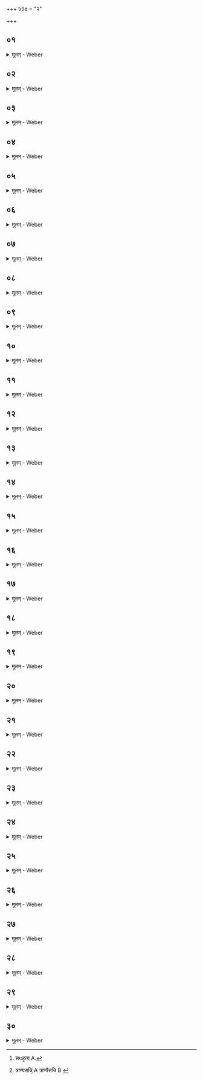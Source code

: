 +++
title = "२"

+++


##  ०१
<details><summary>मूलम् - Weber</summary>

यदा प्रा᳘ह सं᳘ज्ञप्तः पशुरिति॥  
अ᳘थाध्वर्यु᳘राह ने᳘ष्टः प᳘त्नीमुदा᳘नये᳘त्युदा᳘नयति ने᳘ष्टा प᳘त्नीम् पान्ने᳘जनम् बि᳘भ्रतीम्॥
</details>

##  ०२
<details><summary>मूलम् - Weber</summary>

तां᳘ वाचयति॥  
न᳘मस्त आताने᳘ति यज्ञो वा᳘ आतानो᳘ यज्ञᳫं हि᳘ तन्व᳘ते ते᳘न यज्ञ᳘ आतानो᳘ जघनार्धो वा᳘ एष᳘ यज्ञ᳘स्य यत्प᳘त्नी ता᳘मेतत्प्रा᳘चीं यज्ञ᳘म् प्रसादयिष्य᳘न्भवति त᳘स्मा एॗवैत᳘द्यज्ञा᳘य नि᳘ह्नुते त᳘थो हैनामेष᳘ यज्ञो न᳘ हिनस्ति त᳘स्मादाह न᳘मस्त आताने᳘ति॥
</details>

##  ०३
<details><summary>मूलम् - Weber</summary>

अनर्वा प्रेही᳘ति॥  
असपत्ने᳘न प्रेही᳘त्येॗवैत᳘दाह घृत᳘स्य कुल्या उ᳘प ऋत᳘स्य प᳘थ्या अन्वि᳘ति साधूपे᳘त्येॗवैत᳘दाह दे᳘वीरापः शुद्धा᳘ वोढ्वᳫं सु᳘परिविष्टा देवे᳘षु सु᳘परिविष्टा वय᳘म् परिवेष्टा᳘रो भूयास्मे᳘त्यप᳘ एॗवैत᳘त्पावयति॥
</details>

##  ०४
<details><summary>मूलम् - Weber</summary>

अ᳘थ पशोः᳘ प्राणा᳘नद्भिः पत्न्यु᳘पस्पृशति॥  
तद्य᳘दद्भिः᳘ प्राणा᳘नुपस्पृश᳘ति जीवं वै᳘ देवा᳘नाᳫं हवि᳘रमृ᳘तममृ᳘तानाम᳘थैत᳘त्पशुं᳘ घ्नन्ति य᳘त्संज्ञप᳘यन्ति य᳘द्विशा᳘सत्या᳘पो वै᳘ प्राणास्त᳘दस्मिन्नेता᳘न्प्राणा᳘न्दधाति त᳘थैत᳘ज्जीव᳘मेव᳘ देवा᳘नाᳫं हविर्भ᳘वत्यमृ᳘तममृ᳘तानाम्॥
</details>

##  ०५
<details><summary>मूलम् - Weber</summary>

अ᳘थ यत्प᳘त्न्युपस्पृश᳘ति॥  
यो᳘षा वै प᳘त्नी यो᳘षायै वा᳘ इमाः᳘ प्रजाः प्र᳘जायन्ते त᳘देनमेत᳘स्यै यो᳘षायै प्र᳘जनयति त᳘स्मात्पत्न्यु᳘पस्पृशति॥
</details>

##  ०६
<details><summary>मूलम् - Weber</summary>

सो᳘पस्पृशति॥  
वा᳘चं ते शुन्धामी᳘ति मु᳘खम् प्राणं᳘ ते शुन्धामी᳘ति ना᳘सिके च᳘क्षुस्ते शुन्धामीत्य᳘क्ष्यौ श्रो᳘त्रं ते शुन्धामी᳘ति क᳘र्णौ ना᳘भिं ते शुन्धामी᳘तिॗ यो ऽयम᳘निरुक्तः प्राणो मे᳘ढ्रं ते शुन्धामी᳘ति वा पायुं᳘ ते शुन्धामी᳘तिॗ यो ऽय᳘म् पश्चा᳘त्प्राणस्त᳘त्प्राणा᳘न्दधाति तत्स᳘मीरयत्य᳘थ संहृ᳘त्य [^wbr_1] पद᳘श्चरि᳘त्रांस्ते शुन्धामी᳘ति पद्भिर्वै प्र᳘तितिष्ठति प्र᳘तिष्ठित्या एव त᳘देनम् प्र᳘तिष्ठापयति॥  

[^wbr_1]: सᳫह᳘त्य A.
</details>

##  ०७
<details><summary>मूलम् - Weber</summary>

अ᳘थ या आ᳘पः परिशिष्य᳘न्ते॥  
अर्धा᳘ वा या᳘वत्यो वा ता᳘भिरेनं य᳘जमानश्च शीर्षतो ऽग्रे᳘ ऽनुषिञ्चतस्त᳘त्प्राणां᳘श्चैवास्मिंस्तत्तौ᳘ धत्तस्त᳘च्चैनम᳘तः स᳘मीरयतः॥
</details>

##  ०८
<details><summary>मूलम् - Weber</summary>

तद्य᳘त्क्रूरीकुर्व᳘न्ति॥  
य᳘दास्थापयन्ति शा᳘न्तिरा᳘पस्त᳘दद्भिः शा᳘न्त्या शमयतस्त᳘दद्भिः सं᳘धत्तः॥
</details>

##  ०९
<details><summary>मूलम् - Weber</summary>

ताव᳘नुषिञ्चतः॥  
म᳘नस्त आ᳘प्यायतां वा᳘क्त आ᳘प्यायताम् प्रा᳘णस्त आ᳘प्यायतां च᳘क्षुस्त आ᳘प्यायतां श्रो᳘त्रं त आ᳘प्यायतामि᳘ति त᳘त्प्राणा᳘न्धत्तस्तत्स᳘मीरयतो य᳘त्ते क्रू᳘रं यदा᳘स्थितं त᳘त्त आ᳘प्यायतां नि᳘ष्ट्यायतामि᳘ति॥
</details>

##  १०
<details><summary>मूलम् - Weber</summary>

तद्य᳘त्क्रूरीकुर्व᳘न्ति॥  
य᳘दास्थाप᳘यन्ति शा᳘न्तिरा᳘पस्त᳘दद्भिः शा᳘न्त्या शमयतस्त᳘दद्भिः सं᳘धत्तस्त᳘त्ते शुध्यत्वि᳘ति तन्मे᳘ध्यं कुरुतः शस᳘होभ्य इ᳘ति जघ᳘नेन पशुं नि᳘नयतः॥
</details>

##  ११
<details><summary>मूलम् - Weber</summary>

तद्य᳘त्क्रूरीकुर्व᳘न्ति॥  
य᳘दास्थाप᳘यन्ति ने᳘दतदन्व᳘शान्तान्यहोरात्राण्य᳘सन्नि᳘ति [^wbr_2] त᳘स्माछम᳘होभ्य इ᳘ति जघ᳘नेन पशुं नि᳘नयतः॥  

[^wbr_2]: त्राण्यसन्नि᳘ A त्राण्यैसन्नि B.
</details>

##  १२
<details><summary>मूलम् - Weber</summary>

अ᳘थोत्तान᳘म् पशुम् प᳘र्यस्यन्ति॥  
स तृ᳘णमन्त᳘र्दधात्योषधे त्रा᳘यस्वे᳘ति व᳘ज्रो वा᳘ असिस्त᳘थो हैनमेष वज्रो ऽसिर्न᳘ हिनस्त्य᳘थासि᳘नाभिनि᳘दधाति स्व᳘धितेॗ मैनᳫं हिंसीरि᳘ति व᳘ज्रो वा᳘ असिस्त᳘थो हैनमेष व᳘ज्रो ऽसिर्न᳘ हिनस्ति॥
</details>

##  १३
<details><summary>मूलम् - Weber</summary>

सा या प्र᳘ज्ञाता᳘श्रिः॥  
त᳘याभिनि᳘दधाति सा हि य᳘जुष्कृता मे᳘ध्या तद्यद᳘ग्रं तृ᳘णस्य त᳘त्सव्ये᳘ प्राणौ᳘ कुरुते᳘ ऽथ यद्बु᳘ध्नं त᳘द्दक्षिणेना᳘दत्ते॥
</details>

##  १४
<details><summary>मूलम् - Weber</summary>

स य᳘त्राछ्य᳘ति॥  
य᳘त एतल्लो᳘हितमुत्प᳘तति त᳘दुभय᳘तो ऽनक्ति र᳘क्षसाम् भा᳘गो ऽसी᳘ति र᳘क्षसाॗᳫंॗ ह्येष᳘ भागो यद᳘सृक्॥
</details>

##  १५
<details><summary>मूलम् - Weber</summary>

त᳘दुपा᳘स्याभि᳘तिष्ठति॥  
इद᳘महं र᳘क्षो ऽभि᳘तिष्ठामीद᳘महं रक्षो᳘ ऽवबाध इद᳘महं र᳘क्षो ऽधमं त᳘मो नयामी᳘ति त᳘द्यज्ञे᳘नैॗवैत᳘न्नाष्ट्रा र᳘क्षांस्य᳘वबाधते तद्य᳘दमूल᳘मुभय᳘तः प᳘रिछिन्नम् भ᳘वत्यमूलं वा᳘ इद᳘मुभय᳘तः प᳘रिछिन्नं र᳘क्षो ऽन्त᳘रिक्षम᳘नुचरति य᳘थायम् पु᳘रुषो ऽमूल᳘ उभय᳘तः प᳘रिछिन्नो ऽन्त᳘रिक्षमनुच᳘रति त᳘स्मादमूलमुभय᳘तः प᳘रिछिन्नम् भवति॥
</details>

##  १६
<details><summary>मूलम् - Weber</summary>

अ᳘थ वपामु᳘त्खिदन्ति॥  
त᳘या वपाश्र᳘पण्यौ प्रो᳘र्णौति घृते᳘न द्यावापृथिवी प्रो᳘र्णुवाथामि᳘ति त᳘दिमे द्या᳘वापृथिवी᳘ ऊर्जा र᳘सेन भाज᳘यत्यन᳘योरू᳘र्जं र᳘सं दधाति ते र᳘सवत्या उपजीवनी᳘ये इमाः᳘ प्रजा उ᳘पजीवन्ति॥
</details>

##  १७
<details><summary>मूलम् - Weber</summary>

कार्ष्मर्यम᳘य्यौ वपाश्र᳘पण्यौ भवतः॥  
य᳘त्र वै᳘ देवा अ᳘ग्रे पशु᳘मालेभिरे तदु᳘दीचः कृष्य᳘माणस्या᳘वाण्ने᳘धः पपात स᳘ एष व᳘नस्प᳘तिरजायत तद्य᳘त्कृष्य᳘माणस्या᳘वाङ᳘पतत्त᳘स्मात्कार्ष्म᳘र्यस्ते᳘नैॗवैनमेतन्मे᳘धेन स᳘मर्धयति कृत्स्नं᳘ करोति त᳘स्मात्कार्ष्मर्यम᳘य्यौ वपाश्र᳘पण्यौ भवतः॥
</details>

##  १८
<details><summary>मूलम् - Weber</summary>

ताम् प᳘रिवासयति॥  
ता᳘म् पशुश्र᳘पणे प्र᳘तपति त᳘थो हास्यात्रा᳘पि शृता᳘ भवति पु᳘नरु᳘ल्मुकमग्नीदा᳘दत्ते ते᳘ जघ᳘नेन चा᳘त्वालं यन्ति त आ᳘यन्त्या᳘गछन्त्याहवनी᳘यᳫं स᳘ एतत्तृ᳘णमध्वर्यु᳘राहवनीये प्रा᳘स्यति वा᳘यो वै᳘ स्तोका᳘नामि᳘ति स्तोका᳘नाᳫं हैषा᳘ समित्॥
</details>

##  १९
<details><summary>मूलम् - Weber</summary>

अ᳘थोत्तरतस्ति᳘ष्ठन्वपाम् प्र᳘तपति॥  
अत्येष्यन्वा᳘ एॗषो ऽग्नि᳘म् भवति दक्षिणतः᳘ परी᳘त्य श्रपयिष्यंस्त᳘स्मा एॗवैतन्नि᳘ह्नुते त᳘थो हैनमेॗषो ऽतिय᳘न्तमग्निर्न᳘ हिनस्ति त᳘स्मादुत्तरतस्ति᳘ष्ठन् वपाम् प्र᳘तपति॥
</details>

##  २०
<details><summary>मूलम् - Weber</summary>

ताम᳘न्तरेण यू᳘पं चाग्निं᳘ च हरन्ति॥  
तद्य᳘त्सम᳘या न ह᳘रन्ति ये᳘नान्या᳘नि हवीं᳘षि ह᳘रन्ति नेद᳘शृतया सम᳘या यज्ञ᳘म् प्रस᳘जामे᳘ति य᳘दु बा᳘ह्येन न ह᳘रन्त्य᳘ग्रेण यू᳘पम् बहिर्धा᳘ यज्ञा᳘त्कुर्युस्त᳘स्माद᳘न्तरेण यू᳘पं चाग्निं᳘ च हरन्ति दक्षिणतः᳘ परी᳘त्य प्रतिप्रस्थाता᳘ श्रपयति॥
</details>

##  २१
<details><summary>मूलम् - Weber</summary>

अ᳘थ स्रुवे᳘णोपहत्या᳘ज्यम्॥  
अध्वर्यु᳘र्वपा᳘मभि᳘जुहोत्यग्निरा᳘ज्यस्य वेतु स्वाहे᳘ति त᳘थो हास्यैते᳘ स्तोकाः᳘ शृताः स्वा᳘हाकृता आ᳘हुतयो भूॗत्वाग्निम् प्रा᳘प्नुवन्ति॥
</details>

##  २२
<details><summary>मूलम् - Weber</summary>

अ᳘थाह स्तोकेभ्यो᳘ ऽनुब्रूही᳘ति॥  
स᳘ आग्नेयी स्तोकेभ्यो᳘ ऽन्वाह तद्य᳘दाग्नेयी᳘ स्तोके᳘भ्यो ऽन्वा᳘हेतः᳘प्रदाना वै वृ᳘ष्टिरितो ह्यग्निर्वृ᳘ष्टिं वनुते स᳘ एतै᳘ स्तोकै᳘रेता᳘न्त्स्तोका᳘न्वनुते त᳘ एते᳘ स्तोका᳘ वर्षन्ति त᳘स्मादाग्नेयी᳘ स्तोकेभ्यो᳘ ऽन्वाह यदा᳘ शृता भ᳘वति॥
</details>

##  २३
<details><summary>मूलम् - Weber</summary>

अ᳘थाह प्रतिप्रस्थाता᳘ शृता प्र᳘चरे᳘ति॥  
स्रु᳘चावादा᳘याध्वर्यु᳘रतिक्र᳘म्याश्रा᳘व्याह स्वा᳘हाकृतिभ्यः प्रेष्ये᳘ति व᳘षट्कृते जुहोति॥
</details>

##  २४
<details><summary>मूलम् - Weber</summary>

हुत्वा᳘ वपा᳘मेवा᳘ग्रे ऽभिघारयति॥  
अ᳘थ पृषदाज्यं त᳘दु ह च᳘रकाध्वर्यवः पृषदाज्य᳘मेवा᳘ग्रे ऽभि᳘घारयन्ति प्राणः᳘ पृषदाज्यमि᳘ति व᳘दन्तस्त᳘दु ह या᳘ज्ञवल्क्यं च᳘रकाध्वर्युरनुव्या᳘जहारैवं᳘ कुर्व᳘न्तम् प्राणं वा᳘ अय᳘मन्त᳘रगादध्वर्युः᳘ प्राण᳘ एनᳫं हास्यती᳘ति॥
</details>

##  २५
<details><summary>मूलम् - Weber</summary>

स᳘ ह स्म बाहू᳘ अन्ववे᳘क्ष्याह॥  
इमौ᳘ पलितौ᳘ बाहू क्व᳘ स्विद्ब्राह्मण᳘स्य व᳘चो बभूवे᳘ति न तदा᳘द्रियेतोत्तमो वा᳘ एष᳘ प्रयाजो᳘ भवतीदं वै᳘ हविर्यज्ञ᳘ उत्तमे᳘ प्रयाजे᳘ ध्रुवा᳘मेवा᳘ग्रे ऽभि᳘घारयति त᳘स्यै हि᳘ प्रथमावा᳘ज्यभागौ होष्यन्भ᳘वति वपां वा अ᳘त्र प्रथमा᳘ᳫं᳘ होष्य᳘न्भवति त᳘स्माद्वपा᳘मेवा᳘ग्रे ऽभि᳘घारयेद᳘थ पृषदाज्यम᳘थ य᳘त्पशुंॗ नाभिघार᳘यति नेद᳘शृतमभिघार᳘याणी᳘त्येत᳘देॗवास्य स᳘र्वः पशु᳘रभि᳘घारितो भवति य᳘द्वपा᳘मभिघार᳘यति त᳘स्माद्वपा᳘मेवा᳘ग्रे ऽभि᳘घारयेद᳘थ पृषदाज्यम्॥
</details>

##  २६
<details><summary>मूलम् - Weber</summary>

अथा᳘ज्यमु᳘पस्तृणीते॥  
अ᳘थ हिरण्यशकलम᳘वदधात्य᳘थ वपा᳘मवद्य᳘न्नाहाग्नीषो᳘माभ्यां छा᳘गस्य वपा᳘यै मे᳘दसो᳘ ऽनुब्रूहीत्य᳘थ हिरण्यशकलम᳘वदधात्य᳘थोप᳘रिष्टाद्द्विरा᳘ज्यस्याभि᳘घारयति॥
</details>

##  २७
<details><summary>मूलम् - Weber</summary>

तद्य᳘द्धिरण्यशकला᳘वभि᳘तो भ᳘वतः॥  
घ्न᳘न्ति वा᳘ एत᳘त्पशुं य᳘दग्नौ जु᳘ह्वत्यमृ᳘तमा᳘युर्हि᳘रण्यं त᳘दमृ᳘त आ᳘युषि प्र᳘तितिष्ठति तथा᳘त उ᳘देति त᳘था सं᳘जीवति त᳘स्माद्धिरण्यशकला᳘वभि᳘तो भवत आश्रा᳘व्याहाग्नीषो᳘माभ्यां छा᳘गस्य वपाम् मे᳘दः प्रेष्ये᳘ति न प्र᳘स्थितमि᳘त्याह प्र᳘सुते प्र᳘स्थितमि᳘ति व᳘षट्कृते जुहोति॥
</details>

##  २८
<details><summary>मूलम् - Weber</summary>

हुत्वा᳘ वपा᳘ᳫं᳘ समी᳘च्यौ॥  
वपाश्र᳘पण्यौ कृॗत्वानुप्रा᳘स्यति स्वा᳘हाकृते ऊर्ध्व᳘नभसम् मारुतं᳘ गछतमि᳘ति ने᳘दिमे᳘ अमुया᳘ सतो या᳘भ्यां वपाम᳘शिश्रपामे᳘ति॥
</details>

##  २९
<details><summary>मूलम् - Weber</summary>

तद्य᳘द्वप᳘या च᳘रन्ति॥  
य᳘स्यै वै᳘ देव᳘तायै पशु᳘माल᳘भन्ते ता᳘मेॗवैत᳘द्देव᳘तामेते᳘न मे᳘धेन प्रीणातिॗ सैषा᳘ देव᳘तैते᳘न मे᳘धेन प्रीता᳘ शान्तो᳘त्तराणि हवीं᳘षि श्रप्य᳘माणान्यु᳘परमति त᳘स्माद्वप᳘या चरन्ति॥
</details>

##  ३०
<details><summary>मूलम् - Weber</summary>

अ᳘थ चा᳘त्वाले मार्जयन्ते॥  
क्रूरी वा᳘ एत᳘त्कुर्वन्ति य᳘त्संज्ञप᳘यन्ति य᳘द्विशा᳘सति सा᳘न्तिरा᳘पस्त᳘दद्भिः शा᳘न्त्या शमयन्ते त᳘दद्भिः सं᳘दधते त᳘स्माच्चा᳘त्वाले मार्जयन्ते॥
</details>